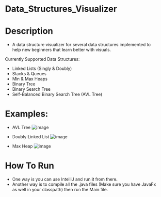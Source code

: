 # Data_Structures_Visualizer

# Description
- A data structure visualizer for several data structures implemented to help new beginners that learn better with visuals.

Currently Supported Data Structures: 
- Linked Lists (Singly & Doubly)
- Stacks & Queues
- Min & Max Heaps
- Binary Tree
- Binary Search Tree
- Self-Balanced Binary Search Tree (AVL Tree)

# Examples: 

- AVL Tree
![image](https://user-images.githubusercontent.com/60799172/118340508-c79bb600-b4d0-11eb-9199-21fd6344a432.png)

- Doubly Linked List
![image](https://user-images.githubusercontent.com/60799172/118340543-df733a00-b4d0-11eb-94f5-5cca01237f4d.png)

- Max Heap
![image](https://user-images.githubusercontent.com/60799172/118340579-f9ad1800-b4d0-11eb-8ad2-9bfeedc455d3.png)



# How To Run
- One way is you can use IntelliJ and run it from there.
- Another way is to compile all the .java files (Make sure you have JavaFx as well in your classpath) then run the Main file. 
